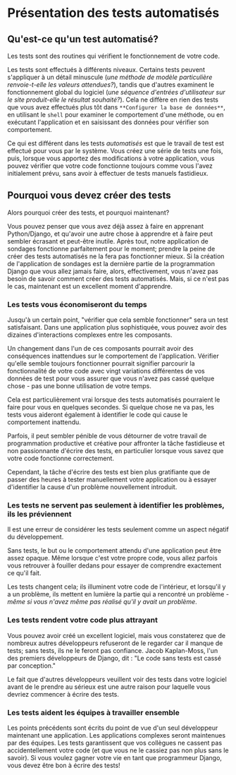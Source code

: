# Présentation des tests automatisés

## Qu'est-ce qu'un test automatisé?

Les tests sont des routines qui vérifient le fonctionnement de votre code.

Les tests sont effectués à différents niveaux. Certains tests peuvent s'appliquer à un détail minuscule (_une méthode de modèle particulière renvoie-t-elle les valeurs attendues?_), tandis que d'autres examinent le fonctionnement global du logiciel (_une séquence d'entrées d'utilisateur sur le site produit-elle le résultat souhaité?_). Cela ne diffère en rien des tests que vous avez effectués plus tôt dans `**Configurer la base de données**`, en utilisant le `shell` pour examiner le comportement d'une méthode, ou en exécutant l'application et en saisissant des données pour vérifier son comportement.

Ce qui est différent dans les tests _automatisés_ est que le travail de test est effectué pour vous par le système. Vous créez une série de tests une fois, puis, lorsque vous apportez des modifications à votre application, vous pouvez vérifier que votre code fonctionne toujours comme vous l'avez initialement prévu, sans avoir à effectuer de tests manuels fastidieux.

## Pourquoi vous devez créer des tests

Alors pourquoi créer des tests, et pourquoi maintenant?

Vous pouvez penser que vous avez déjà assez à faire en apprenant Python/Django, et qu'avoir une autre chose à apprendre et à faire peut sembler écrasant et peut-être inutile. Après tout, notre application de sondages fonctionne parfaitement pour le moment; prendre la peine de créer des tests automatisés ne la fera pas fonctionner mieux. Si la création de l'application de sondages est la dernière partie de la programmation Django que vous allez jamais faire, alors, effectivement, vous n'avez pas besoin de savoir comment créer des tests automatisés. Mais, si ce n'est pas le cas, maintenant est un excellent moment d'apprendre.

### Les tests vous économiseront du temps

Jusqu'à un certain point, "vérifier que cela semble fonctionner" sera un test satisfaisant. Dans une application plus sophistiquée, vous pouvez avoir des dizaines d'interactions complexes entre les composants.

Un changement dans l'un de ces composants pourrait avoir des conséquences inattendues sur le comportement de l'application. Vérifier qu'elle semble toujours fonctionner pourrait signifier parcourir la fonctionnalité de votre code avec vingt variations différentes de vos données de test pour vous assurer que vous n'avez pas cassé quelque chose - pas une bonne utilisation de votre temps.

Cela est particulièrement vrai lorsque des tests automatisés pourraient le faire pour vous en quelques secondes. Si quelque chose ne va pas, les tests vous aideront également à identifier le code qui cause le comportement inattendu.

Parfois, il peut sembler pénible de vous détourner de votre travail de programmation productive et créative pour affronter la tâche fastidieuse et non passionnante d'écrire des tests, en particulier lorsque vous savez que votre code fonctionne correctement.

Cependant, la tâche d'écrire des tests est bien plus gratifiante que de passer des heures à tester manuellement votre application ou à essayer d'identifier la cause d'un problème nouvellement introduit.

### Les tests ne servent pas seulement à identifier les problèmes, ils les préviennent

Il est une erreur de considérer les tests seulement comme un aspect négatif du développement.

Sans tests, le but ou le comportement attendu d'une application peut être assez opaque. Même lorsque c'est votre propre code, vous allez parfois vous retrouver à fouiller dedans pour essayer de comprendre exactement ce qu'il fait.

Les tests changent cela; ils illuminent votre code de l'intérieur, et lorsqu'il y a un problème, ils mettent en lumière la partie qui a rencontré un problème - _même si vous n'avez même pas réalisé qu'il y avait un problème_.

### Les tests rendent votre code plus attrayant

Vous pouvez avoir créé un excellent logiciel, mais vous constaterez que de nombreux autres développeurs refuseront de le regarder car il manque de tests; sans tests, ils ne le feront pas confiance. Jacob Kaplan-Moss, l'un des premiers développeurs de Django, dit : "Le code sans tests est cassé par conception."

Le fait que d'autres développeurs veuillent voir des tests dans votre logiciel avant de le prendre au sérieux est une autre raison pour laquelle vous devriez commencer à écrire des tests.

### Les tests aident les équipes à travailler ensemble

Les points précédents sont écrits du point de vue d'un seul développeur maintenant une application. Les applications complexes seront maintenues par des équipes. Les tests garantissent que vos collègues ne cassent pas accidentellement votre code (et que vous ne le cassiez pas non plus sans le savoir). Si vous voulez gagner votre vie en tant que programmeur Django, vous devez être bon à écrire des tests!
